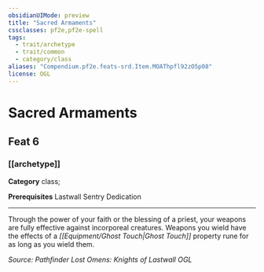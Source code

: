 ```yaml
---
obsidianUIMode: preview
title: "Sacred Armaments"
cssclasses: pf2e,pf2e-spell
tags:
  - trait/archetype
  - trait/common
  - category/class
aliases: "Compendium.pf2e.feats-srd.Item.MOAThpfl92zO5p08"
license: OGL
---
```

# Sacred Armaments
## Feat 6
### [[archetype]]

**Category** class; 



**Prerequisites** Lastwall Sentry Dedication
* * *
Through the power of your faith or the blessing of a priest, your weapons are fully effective against incorporeal creatures. Weapons you wield have the effects of a _[[Equipment/Ghost Touch|Ghost Touch]]_ property rune for as long as you wield them.

*Source: Pathfinder Lost Omens: Knights of Lastwall*
*OGL*